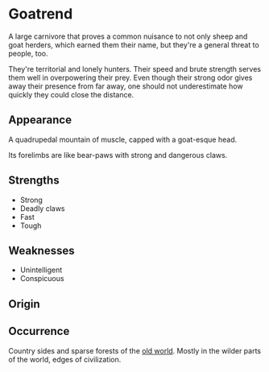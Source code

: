 # Goatrend
A large carnivore that proves a common nuisance to not only sheep and goat herders, which earned them their name, but they're a general threat to people, too. 

They're territorial and lonely hunters. Their speed and brute strength serves them well in overpowering their prey. Even though their strong odor gives away their presence from far away, one should not underestimate how quickly they could close the distance. 

## Appearance
A quadrupedal mountain of muscle, capped with a goat-esque head. 

Its forelimbs are like bear-paws with strong and dangerous claws. 

## Strengths
* Strong
* Deadly claws
* Fast
* Tough

## Weaknesses
* Unintelligent
* Conspicuous

## Origin


## Occurrence
Country sides and sparse forests of the [old world](../../world/world). Mostly in the wilder parts of the world, edges of civilization. 